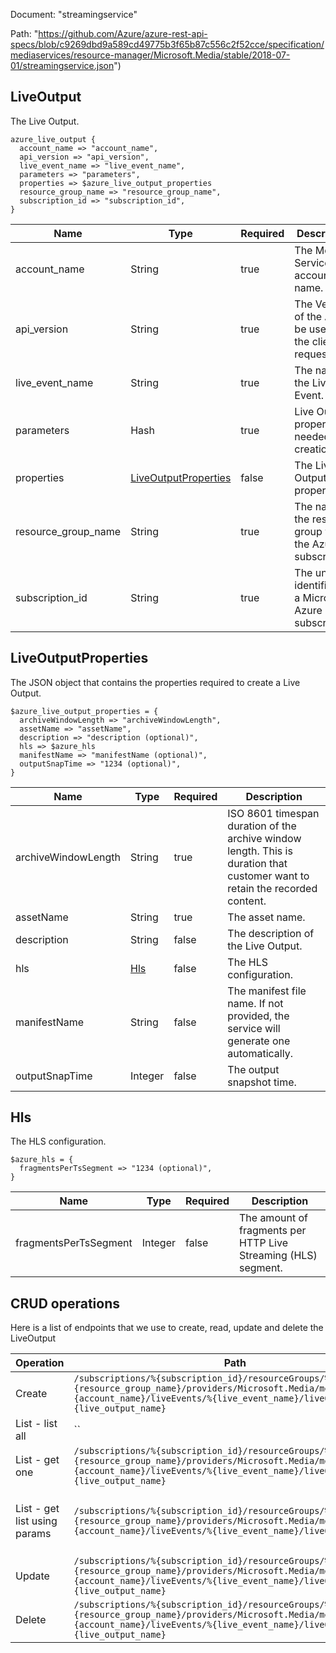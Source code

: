 Document: "streamingservice"


Path: "https://github.com/Azure/azure-rest-api-specs/blob/c9269dbd9a589cd49775b3f65b87c556c2f52cce/specification/mediaservices/resource-manager/Microsoft.Media/stable/2018-07-01/streamingservice.json")

## LiveOutput

The Live Output.

```puppet
azure_live_output {
  account_name => "account_name",
  api_version => "api_version",
  live_event_name => "live_event_name",
  parameters => "parameters",
  properties => $azure_live_output_properties
  resource_group_name => "resource_group_name",
  subscription_id => "subscription_id",
}
```

| Name        | Type           | Required       | Description       |
| ------------- | ------------- | ------------- | ------------- |
|account_name | String | true | The Media Services account name. |
|api_version | String | true | The Version of the API to be used with the client request. |
|live_event_name | String | true | The name of the Live Event. |
|parameters | Hash | true | Live Output properties needed for creation. |
|properties | [LiveOutputProperties](#liveoutputproperties) | false | The Live Output properties. |
|resource_group_name | String | true | The name of the resource group within the Azure subscription. |
|subscription_id | String | true | The unique identifier for a Microsoft Azure subscription. |
        
## LiveOutputProperties

The JSON object that contains the properties required to create a Live Output.

```puppet
$azure_live_output_properties = {
  archiveWindowLength => "archiveWindowLength",
  assetName => "assetName",
  description => "description (optional)",
  hls => $azure_hls
  manifestName => "manifestName (optional)",
  outputSnapTime => "1234 (optional)",
}
```

| Name        | Type           | Required       | Description       |
| ------------- | ------------- | ------------- | ------------- |
|archiveWindowLength | String | true | ISO 8601 timespan duration of the archive window length. This is duration that customer want to retain the recorded content. |
|assetName | String | true | The asset name. |
|description | String | false | The description of the Live Output. |
|hls | [Hls](#hls) | false | The HLS configuration. |
|manifestName | String | false | The manifest file name.  If not provided, the service will generate one automatically. |
|outputSnapTime | Integer | false | The output snapshot time. |
        
## Hls

The HLS configuration.

```puppet
$azure_hls = {
  fragmentsPerTsSegment => "1234 (optional)",
}
```

| Name        | Type           | Required       | Description       |
| ------------- | ------------- | ------------- | ------------- |
|fragmentsPerTsSegment | Integer | false | The amount of fragments per HTTP Live Streaming (HLS) segment. |



## CRUD operations

Here is a list of endpoints that we use to create, read, update and delete the LiveOutput

| Operation | Path | Verb | Description | OperationID |
| ------------- | ------------- | ------------- | ------------- | ------------- |
|Create|`/subscriptions/%{subscription_id}/resourceGroups/%{resource_group_name}/providers/Microsoft.Media/mediaservices/%{account_name}/liveEvents/%{live_event_name}/liveOutputs/%{live_output_name}`|Put|Creates a Live Output.|LiveOutputs_Create|
|List - list all|``||||
|List - get one|`/subscriptions/%{subscription_id}/resourceGroups/%{resource_group_name}/providers/Microsoft.Media/mediaservices/%{account_name}/liveEvents/%{live_event_name}/liveOutputs/%{live_output_name}`|Get|Gets a Live Output.|LiveOutputs_Get|
|List - get list using params|`/subscriptions/%{subscription_id}/resourceGroups/%{resource_group_name}/providers/Microsoft.Media/mediaservices/%{account_name}/liveEvents/%{live_event_name}/liveOutputs`|Get|Lists the Live Outputs in the Live Event.|LiveOutputs_List|
|Update|`/subscriptions/%{subscription_id}/resourceGroups/%{resource_group_name}/providers/Microsoft.Media/mediaservices/%{account_name}/liveEvents/%{live_event_name}/liveOutputs/%{live_output_name}`|Put|Creates a Live Output.|LiveOutputs_Create|
|Delete|`/subscriptions/%{subscription_id}/resourceGroups/%{resource_group_name}/providers/Microsoft.Media/mediaservices/%{account_name}/liveEvents/%{live_event_name}/liveOutputs/%{live_output_name}`|Delete|Deletes a Live Output.|LiveOutputs_Delete|
